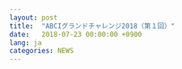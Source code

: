 ```yaml
---
layout: post
title:  "ABCIグランドチャレンジ2018（第１回）"
date:   2018-07-23 00:00:00 +0900
lang: ja
categories: NEWS
---
```


